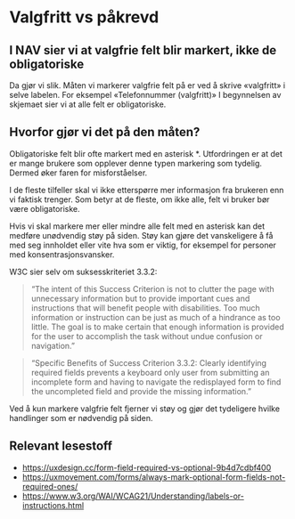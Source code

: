 # Valgfritt vs påkrevd

## I NAV sier vi at valgfrie felt blir markert, ikke de obligatoriske

Da gjør vi slik. Måten vi markerer valgfrie felt på er ved å skrive «valgfritt» i selve labelen. For eksempel «Telefonnummer (valgfritt)»
I begynnelsen av skjemaet sier vi at alle felt er obligatoriske.

## Hvorfor gjør vi det på den måten?

Obligatoriske felt blir ofte markert med en asterisk *. Utfordringen er at det er mange brukere som opplever denne typen markering som tydelig. Dermed øker faren for misforståelser.

I de fleste tilfeller skal vi ikke etterspørre mer informasjon fra brukeren enn vi faktisk trenger. Som betyr at de fleste, om ikke alle, felt vi bruker bør være obligatoriske.

Hvis vi skal markere mer eller mindre alle felt med en asterisk kan det medføre unødvendig støy på siden. Støy kan gjøre det vanskeligere å få med seg innholdet eller vite hva som er viktig, for eksempel for personer med konsentrasjonsvansker.

W3C sier selv om suksesskriteriet 3.3.2:

> “The intent of this Success Criterion is not to clutter the page with unnecessary information but to provide important cues and instructions that will benefit people with disabilities. Too much information or instruction can be just as much of a hindrance as too little. The goal is to make certain that enough information is provided for the user to accomplish the task without undue confusion or navigation.”

> “Specific Benefits of Success Criterion 3.3.2: Clearly identifying required fields prevents a keyboard only user from submitting an incomplete form and having to navigate the redisplayed form to find the uncompleted field and provide the missing information.”

Ved å kun markere valgfrie felt fjerner vi støy og gjør det tydeligere hvilke handlinger som er nødvendig på siden. 

## Relevant lesestoff 

- https://uxdesign.cc/form-field-required-vs-optional-9b4d7cdbf400
- https://uxmovement.com/forms/always-mark-optional-form-fields-not-required-ones/
- https://www.w3.org/WAI/WCAG21/Understanding/labels-or-instructions.html
